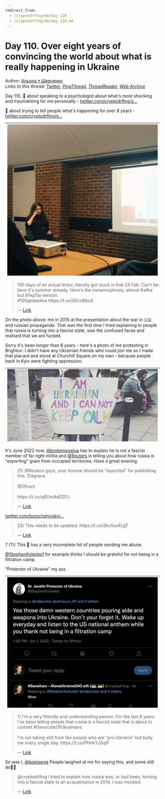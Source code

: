 ```yaml
---
redirect_from:
  - /cryptodrftng/me/day_110
  - /cryptodrftng/me/day_110.md
---
```

# Day 110. Over eight years of convincing the world about what is really happening in Ukraine

Author: [Альона ꑭ Шевченко](https://twitter.com/cryptodrftng)  
*Links to this thread: [Twitter](https://twitter.com/cryptodrftng/status/1536432034796777472), [PingThread](https://pingthread.com/thread/1536432034796777472), [ThreadReader](https://threadreaderapp.com/thread/1536432034796777472.html), [Web Archive](https://web.archive.org/web/*/https://twitter.com/cryptodrftng/status/1536432034796777472)*

Day 110. 
🧵 about speaking to a psychologist about what's most shocking and traumatising for me personally - [twitter.com/cryptodrftng/s…](https://twitter.com/cryptodrftng/status/1499207255484416002?s=21&t=lo0eFvssjgQKcvDxiwMbkw)

🧵 about trying to tell people what's happening for over 8 years - [twitter.com/cryptodrftng/s…](https://twitter.com/cryptodrftng/status/1535427049954869249?s=21&t=zM7ShALgsBeBQPvumFos6Q)

| [![](/media/1538711565825888258/3_1536432027834146816.jpg)](/media/1538711565825888258/3_1536432027834146816.jpg) |
| :-: |

<blockquote class="twitter-tweet">
    <p lang="en" dir="ltr">
    100 days of an actual limbo, literally got stuck in that 24 Feb. Can&#39;t believe it&#39;s summer already. Here&#39;s the metamorphosis, almost Kafka but #УкрТві version.<br />
    #100дніввійни https://t.co/GErn8ibiJr<br />
    </p>
    &mdash; <a href="https://twitter.com/cryptodrftng/status/1532843731199700992">Link</a>
</blockquote>

On the photo above: me in 2015 at the presentation about the war in 🇺🇦 and russian propaganda. That was the first time I tried explaining to people that russia is turning into a fascist state, saw the confused faces and realised that we are fucked.

Sorry it's been longer than 8 years - here's a photo of me protesting in Brighton. I didn't have any Ukrainian friends who could join me so I made that placard and stood at Churchill Square on my own - because people back in Kyiv were fighting oppression.

| [![](/media/1538711565825888258/3_1536432040341655552.jpg)](/media/1538711565825888258/3_1536432040341655552.jpg) |
| :-: |

It's June 2022 now. [@brokenpixelua](https://twitter.com/brokenpixelua) has to explain he is not a fascist member of far right militia and [@Reuters](https://twitter.com/Reuters) is telling you about how russia is "exporting" grain from occupied territories. Have a great evening.

<blockquote class="twitter-tweet">
    <p lang="en" dir="ltr">
    21/ @Reuters guys, your license should be &#34;exported&#34; for publishing this. Disgrace. <br />
    <br />
     @Ofcom <br />
    <br />
    https://t.co/qRUmAdGD1J<br />
    </p>
    &mdash; <a href="https://twitter.com/cryptodrftng/status/1531375827321032706">Link</a>
</blockquote>

[twitter.com/borschahivskyi…](https://twitter.com/borschahivskyi/status/1533213727528558593)

<blockquote class="twitter-tweet">
    <p lang="en" dir="ltr">
    25/ This needs to be updated. https://t.co/3kv5ss4LgT<br />
    </p>
    &mdash; <a href="https://twitter.com/cryptodrftng/status/1536432849410301952">Link</a>
</blockquote>

7 (?)/ This 🧵 has a very incomplete list of people sending me abuse. 

[@StephenKolanko1](https://twitter.com/StephenKolanko1) for example thinks I should be grateful for not being in a filtration camp. 

"Protector of Ukraine" my ass

| [![](/media/1538711565825888258/3_1536436810829766656.jpg)](/media/1538711565825888258/3_1536436810829766656.jpg) |
| :-: |

<blockquote class="twitter-tweet">
    <p lang="en" dir="ltr">
    1/ I&#39;m a very friendly and understanding person. For the last 8 years I&#39;ve been telling people that russia is a fascist state that is about to commit #GenocideOfUkrainians <br />
    <br />
    I&#39;m not taking shit from the people who are &#34;pro-Ukraine&#34; but bully me every single day. https://t.co/PHnkYJSqiF<br />
    </p>
    &mdash; <a href="https://twitter.com/cryptodrftng/status/1534687314995191810">Link</a>
</blockquote>

So was I, [@kopiganja](https://twitter.com/kopiganja) 
People laughed at me for saying this, and some still do🤦‍♀️

<blockquote class="twitter-tweet">
    <p lang="en" dir="ltr">
    @cryptodrftng I tried to explain how russia was, or had been, turning into a fascist state to an acquaintance in 2014. I was mocked.<br />
    </p>
    &mdash; <a href="https://twitter.com/kopiganja/status/1538700532164198400">Link</a>
</blockquote>
